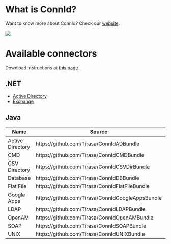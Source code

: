 <!--

    ====================
    DO NOT ALTER OR REMOVE COPYRIGHT NOTICES OR THIS HEADER.

    Copyright 2008-2009 Sun Microsystems, Inc. All rights reserved.
    Copyright 2011-2013 Tirasa. All rights reserved.

    The contents of this file are subject to the terms of the Common Development
    and Distribution License("CDDL") (the "License"). You may not use this file
    except in compliance with the License.

    You can obtain a copy of the License at https://oss.oracle.com/licenses/CDDL
    See the License for the specific language governing permissions and limitations
    under the License.

    When distributing the Covered Code, include this CDDL Header Notice in each file
    and include the License file at https://oss.oracle.com/licenses/CDDL.
    If applicable, add the following below this CDDL Header, with the fields
    enclosed by brackets [] replaced by your own identifying information:
    "Portions Copyrighted [year] [name of copyright owner]"
    ====================

-->
# What is ConnId?
Want to know more about ConnId? Check our [website](http://tirasa.github.com/ConnId/).

<img src="https://api.travis-ci.org/Tirasa/ConnId.png"/>

# Available connectors
Download instructions at [this page](https://connid.atlassian.net/wiki/display/BASE/Downloads).

## .NET
   * [Active Directory](https://connid.atlassian.net/wiki/display/BASE/Active+Directory)
   * [Exchange](https://connid.atlassian.net/wiki/display/BASE/Exchange)

## Java
<table>
<thead>
 <tr>
   <th>Name</th>
   <th>Source</th>
   <th>Wiki</th>
   <th>Issues</th>
   <th></th>
 </tr>
</thead>
<tbody>
 <tr>
  <td>Active Directory</td>
  <td>https://github.com/Tirasa/ConnIdADBundle</td>
  <td><a href="https://connid.atlassian.net/wiki/pages/viewpage.action?pageId=360482">wiki</a></td>
  <td><a href="https://connid.atlassian.net/browse/AD">issues</a></td>
  <td><img src="https://api.travis-ci.org/Tirasa/ConnIdADBundle.png"/></td>
 </tr>
  <tr>
  <td>CMD</td>
  <td>https://github.com/Tirasa/ConnIdCMDBundle</td>
  <td><a href="https://connid.atlassian.net/wiki/display/BASE/CMD">wiki</a></td>
  <td><a href="https://connid.atlassian.net/browse/CMD">issues</a></td>
  <td><img src="https://api.travis-ci.org/Tirasa/ConnIdCMDBundle.png"/></td>
 </tr>
 <tr>
  <td>CSV Directory</td>
  <td>https://github.com/Tirasa/ConnIdCSVDirBundle</td>
  <td><a href="https://connid.atlassian.net/wiki/display/BASE/CSV+Directory">wiki</a></td>
  <td><a href="https://connid.atlassian.net/browse/CSVDIR">issues</a></td>
  <td><img src="https://api.travis-ci.org/Tirasa/ConnIdCSVDirBundle.png"/></td>
 </tr>
 <tr>
  <td>Database</td>
  <td>https://github.com/Tirasa/ConnIdDBBundle</td>
  <td><a href="https://connid.atlassian.net/wiki/display/BASE/Database">wiki</a></td>
  <td><a href="https://connid.atlassian.net/browse/DB">issues</a></td>
  <td><img src="https://api.travis-ci.org/Tirasa/ConnIdDBBundle.png"/></td>
 </tr>
 <tr>
  <td>Flat File</td>
  <td>https://github.com/Tirasa/ConnIdFlatFileBundle</td>
  <td><a href="https://connid.atlassian.net/wiki/display/BASE/Flat+File">wiki</a></td>
  <td><a href="https://connid.atlassian.net/browse/FLATFILE">issues</a></td>
  <td><img src="https://api.travis-ci.org/Tirasa/ConnIdFlatFileBundle.png"/></td>
 </tr>
 <tr>
  <td>Google Apps</td>
  <td>https://github.com/Tirasa/ConnIdGoogleAppsBundle</td>
  <td><a href="https://connid.atlassian.net/wiki/display/BASE/Google+Apps">wiki</a></td>
  <td><a href="https://connid.atlassian.net/browse/GOOGLEAPPS">issues</a></td>
  <td><img src="https://api.travis-ci.org/Tirasa/ConnIdGoogleAppsBundle.png"/></td>
 </tr>
 <tr>
  <td>LDAP</td>
  <td>https://github.com/Tirasa/ConnIdLDAPBundle</td>
  <td><a href="https://connid.atlassian.net/wiki/display/BASE/LDAP">wiki</a></td>
  <td><a href="https://connid.atlassian.net/browse/LDAP">issues</a></td>
  <td><img src="https://api.travis-ci.org/Tirasa/ConnIdLDAPBundle.png"/></td>
 </tr>
 <tr>
  <td>OpenAM</td>
  <td>https://github.com/Tirasa/ConnIdOpenAMBundle</td>
  <td><a href="https://connid.atlassian.net/wiki/display/BASE/OpenAM">wiki</a></td>
  <td><a href="https://connid.atlassian.net/browse/OPENAM">issues</a></td>
  <td><img src="https://api.travis-ci.org/Tirasa/ConnIdOpenAMBundle.png"/></td>
 </tr>
 <tr>
  <td>SOAP</td>
  <td>https://github.com/Tirasa/ConnIdSOAPBundle</td>
  <td><a href="https://connid.atlassian.net/wiki/display/BASE/SOAP">wiki</a></td>
  <td><a href="https://connid.atlassian.net/browse/SOAP">issues</a></td>
  <td><img src="https://api.travis-ci.org/Tirasa/ConnIdSOAPBundle.png"/></td>
 </tr>
 <tr>
  <td>UNIX</td>
  <td>https://github.com/Tirasa/ConnIdUNIXBundle</td>
  <td><a href="https://connid.atlassian.net/wiki/display/BASE/UNIX">wiki</a></td>
  <td><a href="https://connid.atlassian.net/browse/UNIX">issues</a></td>
  <td><img src="https://api.travis-ci.org/Tirasa/ConnIdUNIXBundle.png"/></td>
 </tr>
 </tbody>
</table>
